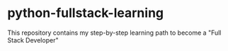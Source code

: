 # python-fullstack-learning
This repository contains my step-by-step learning path to become a "Full Stack Developer"
